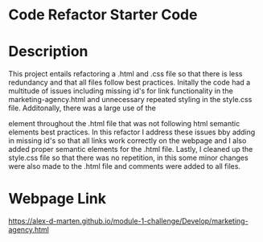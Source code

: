 # Code Refactor Starter Code

# Description
This project entails refactoring a .html and .css file so that there is less redundancy and that all files follow best practices. Initally the code had a multitude of issues including missing id's for link functionality in the marketing-agency.html and unnecessary repeated styling in the style.css file. Additonally, there was a large use of the <div> element throughout the .html file that was not following html semantic elements best practices. In this refactor I address these issues bby adding in missing id's so that all links work correctly on the webpage and I also added proper semantic elements for the .html file. Lastly, I cleaned up the style.css file so that there was no repetition, in this some minor changes were also made to the .html file and comments were added to all files.

# Webpage Link
https://alex-d-marten.github.io/module-1-challenge/Develop/marketing-agency.html

